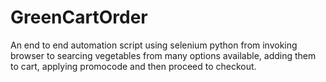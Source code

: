 # GreenCartOrder
An end to end automation script using selenium python from invoking browser to searcing vegetables from many options available, adding them to cart, applying promocode and then proceed to checkout.
